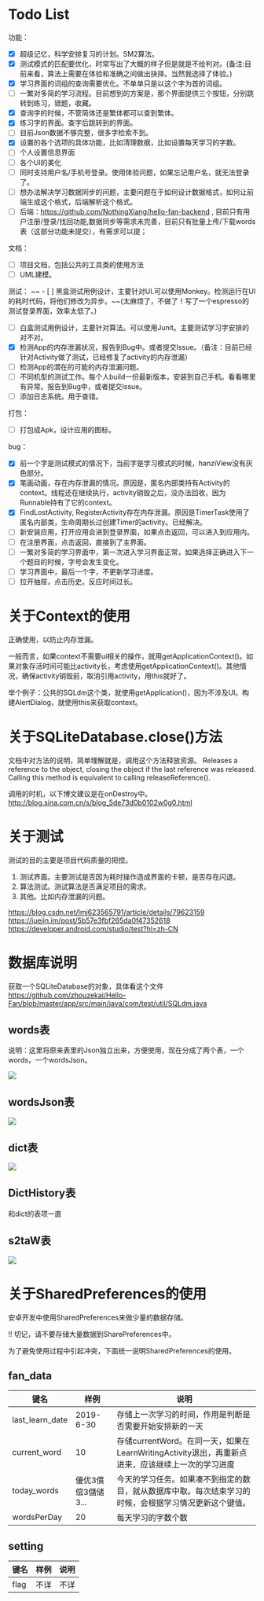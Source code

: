 # Todo List

功能：
- [x] 超级记忆，科学安排复习的计划。SM2算法。
- [x] 测试模式的匹配要优化，时常写出了大概的样子但是就是不给判对。(备注:目前来看，算法上需要在体验和准确之间做出抉择。当然我选择了体验。)
- [x] 学习界面的词组的查询需要优化。不单单只是以这个字为首的词组。
- [ ] 一繁对多简的学习流程。目前想到的方案是，那个界面提供三个按钮，分别跳转到练习，错题，收藏。
- [x] 查询字的时候，不管简体还是繁体都可以查到繁体。
- [x] 练习字的界面。查字后跳转到的界面。
- [ ] 目前Json数据不够完整，很多字检索不到。
- [x] 设置的各个选项的具体功能，比如清理数据，比如设置每天学习的字数。
- [ ] 个人设置信息界面
- [ ] 各个UI的美化
- [ ] 同时支持用户名/手机号登录。使用体验问题，如果忘记用户名，就无法登录了。
- [ ] 想办法解决学习数据同步的问题，主要问题在于如何设计数据格式，如何让前端生成这个格式，后端解析这个格式。
- [ ] 后端：https://github.com/NothingXiang/hello-fan-backend , 目前只有用户注册/登录/找回功能,数据同步等需求未完善，目前只有批量上传/下载words表（这部分功能未提交），有需求可以提；

文档：
- [ ] 项目文档，包括公共的工具类的使用方法
- [ ] UML建模。

测试：
~~ - [ ] 黑盒测试用例设计，主要针对UI.可以使用Monkey。检测运行在UI的耗时代码，将他们修改为异步。~~(太麻烦了，不做了！写了一个espresso的测试登录界面，效率太低了。)
- [ ] 白盒测试用例设计，主要针对算法。可以使用Junit。主要测试学习字安排的对不对。
- [x] 检测App的内存泄漏状况，报告到Bug中。或者提交Issue。（备注：目前已经针对Activity做了测试，已经修复了activity的内存泄漏）
- [ ] 检测App的潜在的可能的内存泄漏问题。
- [ ] 不同机型的测试工作。每个人build一份最新版本，安装到自己手机。看看哪里有异常。报告到Bug中，或者提交Issue。
- [ ] 添加日志系统。用于查错。

打包：
- [ ] 打包成Apk，设计应用的图标。

bug：
- [x] 前一个字是测试模式的情况下，当前字是学习模式的时候，hanziView没有灰色部分。
- [x] 笔画动画，存在内存泄漏的情况。原因是，匿名内部类持有Activity的context。线程还在继续执行，activity销毁之后，没办法回收，因为Runnable持有了它的context。
- [x] FindLostActivity, RegisterActivity存在内存泄漏。原因是TimerTask使用了匿名内部类，生命周期长过创建Timer的activity。已经解决。
- [ ] 新安装应用，打开应用会进到登录界面，如果点击返回，可以进入到应用内。
- [ ] 在注册界面，点击返回，直接到了主界面。
- [ ] 一繁对多简的学习界面中，第一次进入学习界面正常，如果选择正确进入下一个题目的时候，字号会发生变化。
- [ ] 学习界面中，最后一个字，不更新学习进度。
- [ ] 拉开抽屉，点击历史。反应时间过长。

# 关于Context的使用

正确使用，以防止内存泄漏。

一般而言，如果context不需要ui相关的操作，就用getApplicationContext()。如果对象存活时间可能比activity长，考虑使用getApplicationContext()。其他情况，确保activity销毁前，取消引用activity，用this就好了。

举个例子：公共的SQLdm这个类，就使用getApplication()，因为不涉及UI。构建AlertDialog，就使用this来获取context。

# 关于SQLiteDatabase.close()方法

文档中对方法的说明，简单理解就是，调用这个方法释放资源。
Releases a reference to the object, closing the object if the last reference was released. Calling this method is equivalent to calling releaseReference().

调用的时机，以下博文建议是在onDestroy中。
http://blog.sina.com.cn/s/blog_5de73d0b0102w0g0.html

# 关于测试

测试的目的主要是项目代码质量的把控。

1. 测试界面。主要测试是否因为耗时操作造成界面的卡顿，是否存在闪退。
2. 算法测试。测试算法是否满足项目的需求。
3. 其他。比如内存泄漏的问题。

https://blog.csdn.net/lmj623565791/article/details/79623159
https://juejin.im/post/5b57e3fbf265da0f47352618
https://developer.android.com/studio/test?hl=zh-CN

# 数据库说明

获取一个SQLiteDatabase的对象，具体看这个文件
https://github.com/zhouzekai/Hello-Fan/blob/master/app/src/main/java/com/test/util/SQLdm.java

## words表

说明：这里将原来表里的Json独立出来，方便使用，现在分成了两个表，一个words，一个wordsJson。

![](img/db_words.png)

## wordsJson表

![](img/db_wordsJson.png)

## dict表

![](img/db_dict.png)

## DictHistory表

和dict的表项一直

## s2taW表

![](img/db_s2aw.png)

# 关于SharedPreferences的使用

安卓开发中使用SharedPreferences来做少量的数据存储。

!! 切记，请不要存储大量数据到SharePreferences中。

为了避免使用过程中引起冲突，下面统一说明SharedPreferences的使用。

## fan_data

键名 | 样例 | 说明
---- | --- | ---
last_learn_date | 2019-6-30 | 存储上一次学习的时间，作用是判断是否需要开始安排新的一天
current_word | 10 | 存储currentWord。在同一天，如果在LearnWritingActivity退出，再重新点进来，应该继续上一次的学习进度
today_words | 優优3償偿3儲储3... | 今天的学习任务。如果凑不到指定的数目，就从数据库中取。每次结束学习的时候，会根据学习情况更新这个键值。
wordsPerDay | 20 | 每天学习的字数个数

## setting

键名 | 样例 | 说明
---- | --- | ---
flag | 不详 | 不详
